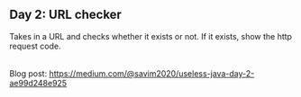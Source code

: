## Day 2: URL checker
Takes in a URL and checks whether it exists or not. If it exists, show the http request code. 
######
Blog post: https://medium.com/@savim2020/useless-java-day-2-ae99d248e925
